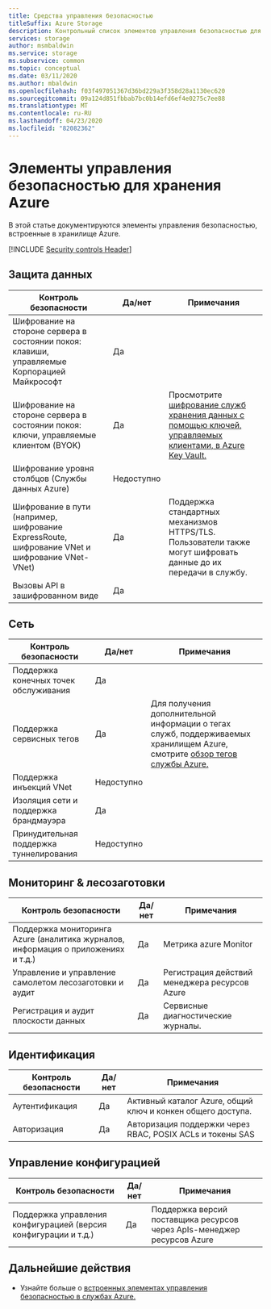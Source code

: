 ```yaml
---
title: Средства управления безопасностью
titleSuffix: Azure Storage
description: Контрольный список элементов управления безопасностью для оценки хранилища Azure.
services: storage
author: msmbaldwin
ms.service: storage
ms.subservice: common
ms.topic: conceptual
ms.date: 03/11/2020
ms.author: mbaldwin
ms.openlocfilehash: f03f497051367d36bd229a3f358d28a1130ec620
ms.sourcegitcommit: 09a124d851fbbab7bc0b14efd6ef4e0275c7ee88
ms.translationtype: MT
ms.contentlocale: ru-RU
ms.lasthandoff: 04/23/2020
ms.locfileid: "82082362"
---
```

# <a name="security-controls-for-azure-storage"></a>Элементы управления безопасностью для хранения Azure

В этой статье документируются элементы управления безопасностью, встроенные в хранилище Azure.

[!INCLUDE [Security controls Header](../../../includes/security-controls-header.md)]

## <a name="data-protection"></a>Защита данных

| Контроль безопасности | Да/нет | Примечания |
|---|---|--|
| Шифрование на стороне сервера в состоянии покоя: клавиши, управляемые Корпорацией Майкрософт | Да |  |
| Шифрование на стороне сервера в состоянии покоя: ключи, управляемые клиентом (BYOK) | Да | Просмотрите [шифрование служб хранения данных с помощью ключей, управляемых клиентами, в Azure Key Vault.](storage-service-encryption-customer-managed-keys.md?toc=%2fazure%2fstorage%2fblobs%2ftoc.json)|
| Шифрование уровня столбцов (Службы данных Azure)| Недоступно |  |
| Шифрование в пути (например, шифрование ExpressRoute, шифрование VNet и шифрование VNet-VNet)| Да | Поддержка стандартных механизмов HTTPS/TLS.  Пользователи также могут шифровать данные до их передачи в службу. |
| Вызовы API в зашифрованном виде| Да |  |

## <a name="network"></a>Сеть

| Контроль безопасности | Да/нет | Примечания |
|---|---|--|
| Поддержка конечных точек обслуживания| Да |  |
| Поддержка сервисных тегов| Да | Для получения дополнительной информации о тегах служб, поддерживаемых хранилищем Azure, смотрите [обзор тегов службы Azure.](../../virtual-network/service-tags-overview.md) |
| Поддержка инъекций VNet| Недоступно |  |
| Изоляция сети и поддержка брандмауэра| Да | |
| Принудительная поддержка туннелирования| Недоступно |  |

## <a name="monitoring--logging"></a>Мониторинг & лесозаготовки

| Контроль безопасности | Да/нет | Примечания|
|---|---|--|
| Поддержка мониторинга Azure (аналитика журналов, информация о приложениях и т.д.)| Да | Метрика azure Monitor|
| Управление и управление самолетом лесозаготовки и аудит | Да | Регистрация действий менеджера ресурсов Azure |
| Регистрация и аудит плоскости данных| Да | Сервисные диагностические журналы.|

## <a name="identity"></a>Идентификация

| Контроль безопасности | Да/нет | Примечания|
|---|---|--|
| Аутентификация| Да | Активный каталог Azure, общий ключ и конкен общего доступа. |
| Авторизация| Да | Авторизация поддержки через RBAC, POSIX ACLs и токены SAS |

## <a name="configuration-management"></a>Управление конфигурацией

| Контроль безопасности | Да/нет | Примечания|
|---|---|--|
| Поддержка управления конфигурацией (версия конфигурации и т.д.)| Да | Поддержка версий поставщика ресурсов через ApIs-менеджер ресурсов Azure |

## <a name="next-steps"></a>Дальнейшие действия

- Узнайте больше о [встроенных элементах управления безопасностью в службах Azure.](../../security/fundamentals/security-controls.md)